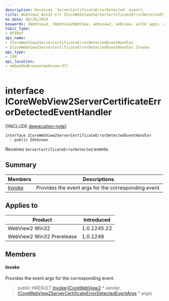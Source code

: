 ```yaml
---
description: Receives `ServerCertificateErrorDetected` events.
title: WebView2 Win32 C++ ICoreWebView2ServerCertificateErrorDetectedEventHandler
ms.date: 08/26/2024
keywords: IWebView2, IWebView2WebView, webview2, webview, win32 apps, win32, edge, ICoreWebView2, ICoreWebView2Controller, browser control, edge html, ICoreWebView2ServerCertificateErrorDetectedEventHandler
topic_type: 
- APIRef
api_name:
- ICoreWebView2ServerCertificateErrorDetectedEventHandler
- ICoreWebView2ServerCertificateErrorDetectedEventHandler.Invoke
api_type:
- COM
api_location:
- embeddedbrowserwebview.dll
---
```


# interface ICoreWebView2ServerCertificateErrorDetectedEventHandler

[!INCLUDE [deprecation-note](../includes/deprecation-note.md)]

```
interface ICoreWebView2ServerCertificateErrorDetectedEventHandler
  : public IUnknown
```

Receives `ServerCertificateErrorDetected` events.

## Summary

 Members                        | Descriptions
--------------------------------|---------------------------------------------
[Invoke](#invoke) | Provides the event args for the corresponding event.

## Applies to

Product                         | Introduced
--------------------------------|---------------------------------------------
WebView2 Win32            |    1.0.1245.22
WebView2 Win32 Prerelease |    1.0.1248

## Members

#### Invoke

Provides the event args for the corresponding event.

> public HRESULT [Invoke](#invoke)([ICoreWebView2](icorewebview2.md#icorewebview2) * sender, [ICoreWebView2ServerCertificateErrorDetectedEventArgs](icorewebview2servercertificateerrordetectedeventargs.md#icorewebview2servercertificateerrordetectedeventargs) * args)

